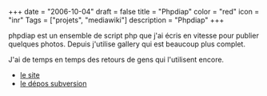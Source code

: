 +++
date = "2006-10-04"
draft = false
title = "Phpdiap"
color = "red"
icon = "inr"
Tags = ["projets", "mediawiki"]
description = "Phpdiap"
+++

phpdiap est un ensemble de script php que j'ai écris en vitesse pour
publier quelques photos. Depuis j'utilise gallery qui est beaucoup plus
complet.

J'ai de temps en temps des retours de gens qui l'utilisent encore.

-   [le site](http://www.tcweb.org/~phpdiap/)
-   [le dépos
    subversion](http://tcweb.org/websvn/listing.php?repname=phpdiap&path=%2F&sc=0)

